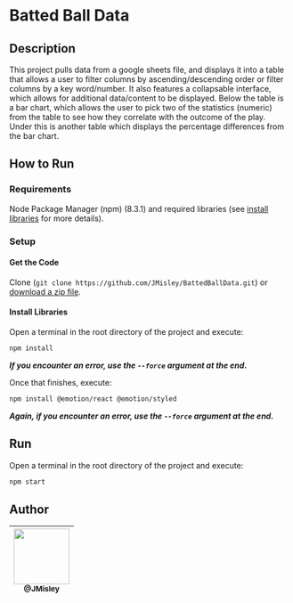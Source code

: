 # Batted Ball Data

## Description

This project pulls data from a google sheets file, and displays it into a table that allows a user to filter columns by ascending/descending order or filter columns by a key word/number. It also features a collapsable interface, which allows for additional data/content to be displayed. Below the table is a bar chart, which allows the user to pick two of the statistics (numeric) from the table to see how they correlate with the outcome of the play. Under this is another table which displays the percentage differences from the bar chart. 

## How to Run

### Requirements

Node Package Manager (npm) (8.3.1) and required libraries (see [install libraries](#install-libraries) for more details).

### Setup

#### Get the Code

Clone (`git clone https://github.com/JMisley/BattedBallData.git`) or [download a zip file](https://github.com/JMisley/BattedBallData/archive/refs/heads/master.zip).

#### Install Libraries

Open a terminal in the root directory of the project and execute: 

```bash
npm install
```
***If you encounter an error, use the ```--force``` argument at the end.***

Once that finishes, execute:

```bash
npm install @emotion/react @emotion/styled
```
***Again, if you encounter an error, use the ```--force``` argument at the end.***

## Run 

Open a terminal in the root directory of the project and execute: 

```bash
npm start
```
## Author

| [<img src="https://avatars.githubusercontent.com/u/89669123?v=4" width="100"><br><sub>@JMisley</sub>](https://github.com/JMisley) |
|:----:|
